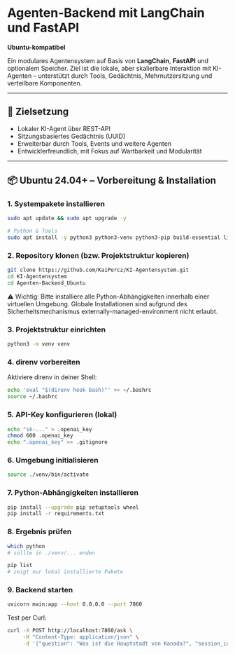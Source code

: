 # Agenten-Backend mit LangChain und FastAPI 
**Ubuntu-kompatibel**

Ein modulares Agentensystem auf Basis von **LangChain**, **FastAPI** und optionalem Speicher. Ziel ist die lokale, aber skalierbare Interaktion mit KI-Agenten – unterstützt durch Tools, Gedächtnis, Mehrnutzersitzung und verteilbare Komponenten.

---

## 🚀 Zielsetzung

- Lokaler KI-Agent über REST-API
- Sitzungsbasiertes Gedächtnis (UUID)
- Erweiterbar durch Tools, Events und weitere Agenten
- Entwicklerfreundlich, mit Fokus auf Wartbarkeit und Modularität

---

## 📦 Ubuntu 24.04+ – Vorbereitung & Installation

### 1. Systempakete installieren
```bash
sudo apt update && sudo apt upgrade -y

# Python & Tools
sudo apt install -y python3 python3-venv python3-pip build-essential libssl-dev libffi-dev git curl direnv
```

### 2. Repository klonen (bzw. Projektstruktur kopieren)
```bash
git clone https://github.com/KaiPercz/KI-Agentensystem.git
cd KI-Agentensystem
cd Agenten-Backend_Ubuntu
```

⚠️ Wichtig: Bitte installiere alle Python-Abhängigkeiten innerhalb einer virtuellen Umgebung. Globale Installationen sind aufgrund des Sicherheitsmechanismus externally-managed-environment nicht erlaubt.

### 3. Projektstruktur einrichten
```bash
python3 -m venv venv
```

### 4. direnv vorbereiten
Aktiviere direnv in deiner Shell:
```bash
echo 'eval "$(direnv hook bash)"' >> ~/.bashrc
source ~/.bashrc
```

### 5. API-Key konfigurieren (lokal)
```bash
echo "sk-..." > .openai_key
chmod 600 .openai_key
echo ".openai_key" >> .gitignore
```

### 6. Umgebung initialisieren
```bash
source ./venv/bin/activate
```

### 7. Python-Abhängigkeiten installieren
```bash
pip install --upgrade pip setuptools wheel
pip install -r requirements.txt
```

### 8. Ergebnis prüfen
```bash
which python
# sollte in ./venv/... enden

pip list
# zeigt nur lokal installierte Pakete
```

### 9. Backend starten
```bash
uvicorn main:app --host 0.0.0.0 --port 7860
```

Test per Curl:
```bash
curl -X POST http://localhost:7860/ask \
     -H "Content-Type: application/json" \
     -d '{"question": "Was ist die Hauptstadt von Kanada?", "session_id": "demo-uuid"}'
```
